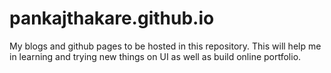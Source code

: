 # pankajthakare.github.io
My blogs and github pages to be hosted in this repository. This will help me in learning and trying new things on UI as well as build online portfolio.
